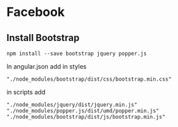 # Facebook

## Install Bootstrap
```
npm install --save bootstrap jquery popper.js
```
In angular.json add in styles
```
"./node_modules/bootstrap/dist/css/bootstrap.min.css"
```
in scripts add
```
"./node_modules/jquery/dist/jquery.min.js"
"./node_modules/popper.js/dist/umd/popper.min.js"
"./node_modules/bootstrap/dist/js/bootstrap.min.js"
```
